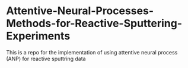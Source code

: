 # Attentive-Neural-Processes-Methods-for-Reactive-Sputtering-Experiments
This is a repo for the implementation of using attentive neural process (ANP) for reactive sputtring data
